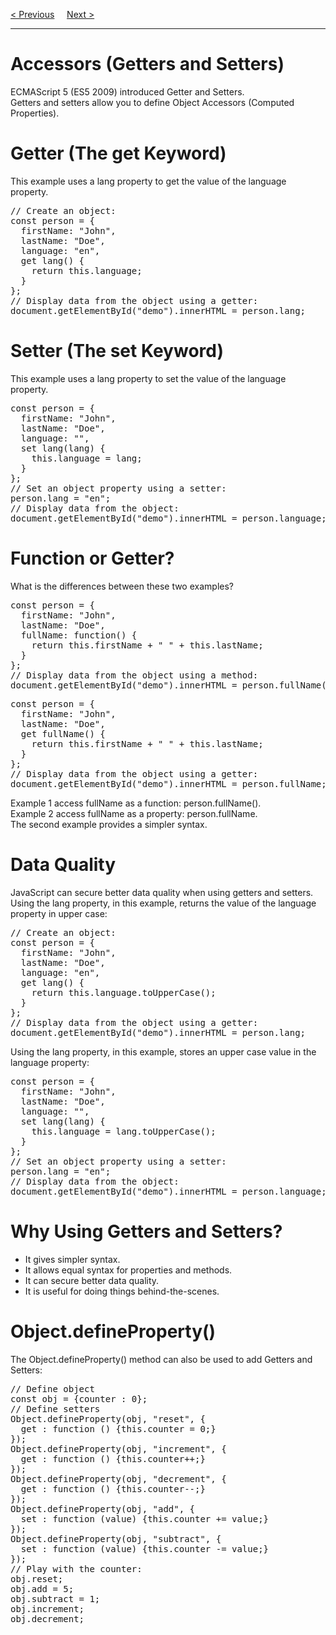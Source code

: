 <a href="/JS/Objects/Display.md">&lt; Previous</a>
&nbsp;&nbsp;&nbsp;
<a href="/JS/Objects/Constructors.md">Next &gt;</a>
<hr>
<h1>Accessors (Getters and Setters)</h1>
ECMAScript 5 (ES5 2009) introduced Getter and Setters.
<br>
Getters and setters allow you to define Object Accessors (Computed Properties).
<h1>Getter (The get Keyword)</h1>
This example uses a lang property to get the value of the language property.
<pre>
// Create an object:
const person = {
  firstName: "John",
  lastName: "Doe",
  language: "en",
  get lang() {
    return this.language;
  }
};
// Display data from the object using a getter:
document.getElementById("demo").innerHTML = person.lang;
</pre>
<h1>Setter (The set Keyword)</h1>
This example uses a lang property to set the value of the language property.
<pre>
const person = {
  firstName: "John",
  lastName: "Doe",
  language: "",
  set lang(lang) {
    this.language = lang;
  }
};
// Set an object property using a setter:
person.lang = "en";
// Display data from the object:
document.getElementById("demo").innerHTML = person.language;
</pre>
<h1>Function or Getter?</h1>
What is the differences between these two examples?
<pre>
const person = {
  firstName: "John",
  lastName: "Doe",
  fullName: function() {
    return this.firstName + " " + this.lastName;
  }
};
// Display data from the object using a method:
document.getElementById("demo").innerHTML = person.fullName();
</pre>
<pre>
const person = {
  firstName: "John",
  lastName: "Doe",
  get fullName() {
    return this.firstName + " " + this.lastName;
  }
};
// Display data from the object using a getter:
document.getElementById("demo").innerHTML = person.fullName;
</pre>
Example 1 access fullName as a function: person.fullName().
<br>
Example 2 access fullName as a property: person.fullName.
<br>
The second example provides a simpler syntax.
<h1>Data Quality</h1>
JavaScript can secure better data quality when using getters and setters.
<br>
Using the lang property, in this example, returns the value of the language property in upper case:
<pre>
// Create an object:
const person = {
  firstName: "John",
  lastName: "Doe",
  language: "en",
  get lang() {
    return this.language.toUpperCase();
  }
};
// Display data from the object using a getter:
document.getElementById("demo").innerHTML = person.lang;
</pre>
Using the lang property, in this example, stores an upper case value in the language property:
<pre>
const person = {
  firstName: "John",
  lastName: "Doe",
  language: "",
  set lang(lang) {
    this.language = lang.toUpperCase();
  }
};
// Set an object property using a setter:
person.lang = "en";
// Display data from the object:
document.getElementById("demo").innerHTML = person.language;
</pre>
<h1>Why Using Getters and Setters?</h1>
<ul>
  <li>It gives simpler syntax.</li>
  <li>It allows equal syntax for properties and methods.</li>
  <li>It can secure better data quality.</li>
  <li>It is useful for doing things behind-the-scenes.</li>
</ul>
<h1>Object.defineProperty()</h1>
The Object.defineProperty() method can also be used to add Getters and Setters:
<pre>
// Define object
const obj = {counter : 0};
// Define setters
Object.defineProperty(obj, "reset", {
  get : function () {this.counter = 0;}
});
Object.defineProperty(obj, "increment", {
  get : function () {this.counter++;}
});
Object.defineProperty(obj, "decrement", {
  get : function () {this.counter--;}
});
Object.defineProperty(obj, "add", {
  set : function (value) {this.counter += value;}
});
Object.defineProperty(obj, "subtract", {
  set : function (value) {this.counter -= value;}
});
// Play with the counter:
obj.reset;
obj.add = 5;
obj.subtract = 1;
obj.increment;
obj.decrement;
</pre>
